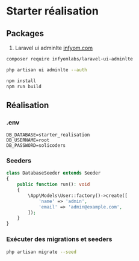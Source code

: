 # Starter réalisation
## Packages

1. Laravel ui adminlte
[infyom.com](https://infyom.com/open-source/laravel-ui-adminlte/docs)

```bash
composer require infyomlabs/laravel-ui-adminlte
```
```bash
php artisan ui adminlte --auth
```
```bash
npm install
npm run build
```
## Réalisation

### .env

```
DB_DATABASE=starter_realisation
DB_USERNAME=root
DB_PASSWORD=solicoders
```

### Seeders
```php
class DatabaseSeeder extends Seeder
{
    public function run(): void
    {
        \App\Models\User::factory()->create([
            'name' => 'admin',
            'email' => 'admin@example.com',
        ]);
    }
}
```
### Exécuter des migrations et seeders

```bash
php artisan migrate --seed
```
